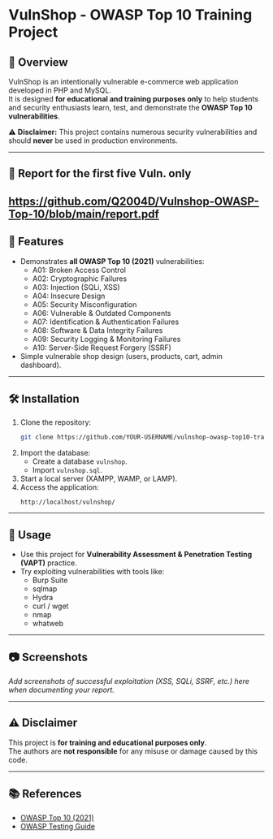 # VulnShop - OWASP Top 10 Training Project

## 📌 Overview
VulnShop is an intentionally vulnerable e-commerce web application developed in PHP and MySQL.  
It is designed **for educational and training purposes only** to help students and security enthusiasts learn, test, and demonstrate the **OWASP Top 10 vulnerabilities**.

⚠️ **Disclaimer:** This project contains numerous security vulnerabilities and should **never** be used in production environments.

---
## 📌 Report for the first five Vuln. only
https://github.com/Q2004D/Vulnshop-OWASP-Top-10/blob/main/report.pdf
---

## 🚀 Features
- Demonstrates **all OWASP Top 10 (2021)** vulnerabilities:
  - A01: Broken Access Control
  - A02: Cryptographic Failures
  - A03: Injection (SQLi, XSS)
  - A04: Insecure Design
  - A05: Security Misconfiguration
  - A06: Vulnerable & Outdated Components
  - A07: Identification & Authentication Failures
  - A08: Software & Data Integrity Failures
  - A09: Security Logging & Monitoring Failures
  - A10: Server-Side Request Forgery (SSRF)
- Simple vulnerable shop design (users, products, cart, admin dashboard).

---

## 🛠️ Installation
1. Clone the repository:
   ```bash
   git clone https://github.com/YOUR-USERNAME/vulnshop-owasp-top10-training.git
   ```
2. Import the database:
   - Create a database `vulnshop`.
   - Import `vulnshop.sql`.
3. Start a local server (XAMPP, WAMP, or LAMP).
4. Access the application:
   ```
   http://localhost/vulnshop/
   ```

---

## 🎯 Usage
- Use this project for **Vulnerability Assessment & Penetration Testing (VAPT)** practice.
- Try exploiting vulnerabilities with tools like:
  - Burp Suite
  - sqlmap
  - Hydra
  - curl / wget
  - nmap
  - whatweb

---

## 📷 Screenshots
_Add screenshots of successful exploitation (XSS, SQLi, SSRF, etc.) here when documenting your report._

---

## ⚠️ Disclaimer
This project is **for training and educational purposes only**.  
The authors are **not responsible** for any misuse or damage caused by this code.

---

## 📚 References
- [OWASP Top 10 (2021)](https://owasp.org/Top10/)
- [OWASP Testing Guide](https://owasp.org/www-project-web-security-testing-guide/)

